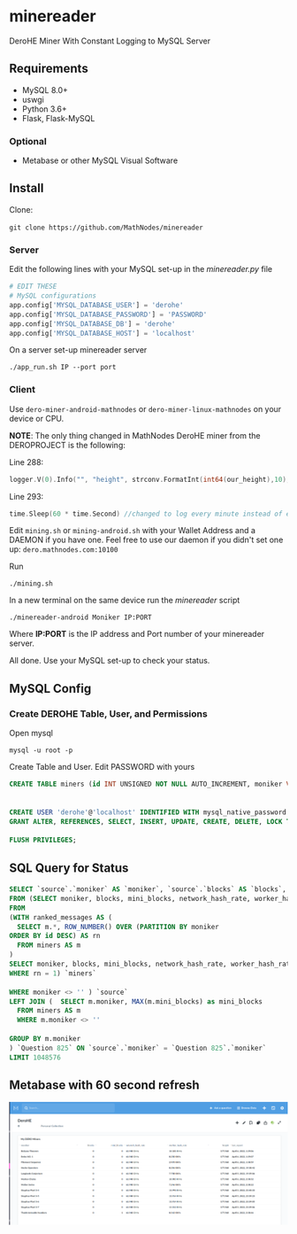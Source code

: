 # minereader
DeroHE Miner With Constant Logging to MySQL Server

## Requirements
* MySQL 8.0+
* uswgi
* Python 3.6+
* Flask, Flask-MySQL

### Optional
* Metabase or other MySQL Visual Software

## Install
Clone:

`git clone https://github.com/MathNodes/minereader`


### Server

Edit the following lines with your MySQL set-up in the *minereader.py* file

```python
# EDIT THESE
# MySQL configurations
app.config['MYSQL_DATABASE_USER'] = 'derohe'
app.config['MYSQL_DATABASE_PASSWORD'] = 'PASSWORD'
app.config['MYSQL_DATABASE_DB'] = 'derohe'
app.config['MYSQL_DATABASE_HOST'] = 'localhost'
```


On a server set-up minereader server

```
./app_run.sh IP --port port
```


### Client

Use `dero-miner-android-mathnodes` or `dero-miner-linux-mathnodes` on your device or CPU.

**NOTE**: The only thing changed in MathNodes DeroHE miner from the DEROPROJECT is the following:

Line 288:
```go
logger.V(0).Info("", "height", strconv.FormatInt(int64(our_height),10), "blocks", strconv.FormatInt(int64(block_counter),12), "mini_blocks", strconv.FormatInt(int64(mini_block_counter),12), "hash_rate", hash_rate_string, "worker_hashrate", mining_string)
```

Line 293:
```go
time.Sleep(60 * time.Second) //changed to log every minute instead of every second (MathNodes)
```

Edit `mining.sh` or `mining-android.sh` with your Wallet Address and a DAEMON if you have one. Feel free to use our daemon if you didn't set one up: `dero.mathnodes.com:10100`

Run
```shell
./mining.sh
```

In a new terminal on the same device run the *minereader* script

```shell
./minereader-android Moniker IP:PORT
```

Where **IP:PORT** is the IP address and Port number of your minereader server.

All done. Use your MySQL set-up to check your status.


## MySQL Config

### Create DEROHE Table, User, and Permissions

Open mysql

```shell
mysql -u root -p
```

Create Table and User. Edit PASSWORD with yours
```sql
CREATE TABLE miners (id INT UNSIGNED NOT NULL AUTO_INCREMENT, moniker VARCHAR(50), blocks SMALLINT UNSIGNED, mini_blocks SMALLINT UNSIGNED, network_hash_rate VARCHAR(20), worker_hash_rate VARCHAR(20), height MEDIUMINT UNSIGNED, last_report TIMESTAMP, PRIMARY KEY(id)); 


CREATE USER 'derohe'@'localhost' IDENTIFIED WITH mysql_native_password BY 'PASSWORD';
GRANT ALTER, REFERENCES, SELECT, INSERT, UPDATE, CREATE, DELETE, LOCK TABLES,SHOW VIEW, EVENT, TRIGGER ON derohe.* TO 'derohe'@'localhost';

FLUSH PRIVILEGES;
```

## SQL Query for Status

```sql
SELECT `source`.`moniker` AS `moniker`, `source`.`blocks` AS `blocks`, `Question 825`.`mini_blocks`  AS `mini_blocks`, `source`.`network_hash_rate` AS `network_hash_rate`, `source`.`worker_hash_rate` AS `worker_hash_rate`, `source`.`height` AS `height`, `source`.`last_report` AS `last_report`
FROM (SELECT moniker, blocks, mini_blocks, network_hash_rate, worker_hash_rate,height,last_report
FROM 
(WITH ranked_messages AS (
  SELECT m.*, ROW_NUMBER() OVER (PARTITION BY moniker
ORDER BY id DESC) AS rn
  FROM miners AS m 
)
SELECT moniker, blocks, mini_blocks, network_hash_rate, worker_hash_rate,height,last_report FROM ranked_messages
WHERE rn = 1) `miners`

WHERE moniker <> '' ) `source`
LEFT JOIN (  SELECT m.moniker, MAX(m.mini_blocks) as mini_blocks
  FROM miners AS m 
  WHERE m.moniker <> ''
 
GROUP BY m.moniker
) `Question 825` ON `source`.`moniker` = `Question 825`.`moniker`
LIMIT 1048576
```

## Metabase with 60 second refresh

![img/derohe_metabase.png](img/derohe_metabase.png)

